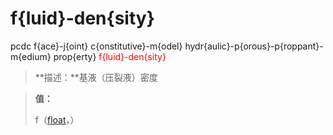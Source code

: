 # f{luid}-den{sity}
pcdc f{ace}-j{oint} c{onstitutive}-m{odel} hydr{aulic}-p{orous}-p{roppant}-m{edium} prop{erty} <span style='color: red;'>f{luid}-den{sity}</span>
> **描述：**基液（压裂液）密度

> 
> **值：**
> 
> f（[float](数据类型/float/)，）

